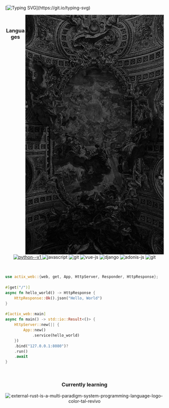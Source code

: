 [![Typing SVG](https://readme-typing-svg.demolab.com?font=Fira+Code&pause=1000&width=435&lines=I'm+Wilovy%2C+full+stack+developer.;Rust+enjoyer.)](https://git.io/typing-svg)

<img src="./assets/images/b2.png" alt="banner" align="right" width="440px">
<br/>
<h3 align=center>Languages</h3>
<p align=center>
<a href="https://www.freecodecamp.org/certification/Wilovy09/scientific-computing-with-python-v7" target="_blank">
<img width="48" height="48" src="https://img.icons8.com/color/48/python--v1.png" alt="python--v1"/>
</a>
<img width="42" src="https://img.icons8.com/ios-filled/384/498fe1/typescript.png" alt="javascript"/>
<img width="42" src="https://img.icons8.com/ios-filled/384/F34C27/git.png" alt="git"/>
<img width="48" height="48" src="https://img.icons8.com/color/48/vue-js.png" alt="vue-js"/>
<img width="48" height="48" src="https://img.icons8.com/?size=100&id=qULYrKvr-AFH&format=png&color=0C4B33" alt="django"/>
<img width="48" height="48" src="https://img.icons8.com/color/48/adonis-js.png" alt="adonis-js"/>
<img width="42" src="https://img.icons8.com/ios-filled/384/498fe1/golang.png" alt="git"/>
</p>
<br/>

```rust
use actix_web::{web, get, App, HttpServer, Responder, HttpResponse};

#[get("/")]
async fn hello_world() -> HttpResponse {
    HttpResponse::Ok().json("Hello, World")
}

#[actix_web::main]
async fn main() -> std::io::Result<()> {
    HttpServer::new(|| {
        App::new()
            .service(hello_world)
    })
    .bind("127.0.0.1:8080")?
    .run()
    .await
}

```

<br/>
<h3 align=center>Currently learning</h3>
<div align=center>
<img width="48" height="48" src="https://img.icons8.com/?size=100&id=U41Than0pWOW&format=png&color=EF4823" alt="external-rust-is-a-multi-paradigm-system-programming-language-logo-color-tal-revivo"/>
</div>

